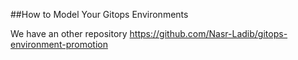 ##How to Model Your Gitops Environments

We have an other repository https://github.com/Nasr-Ladib/gitops-environment-promotion
